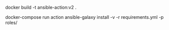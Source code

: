 

docker build -t ansible-action:v2 .

 docker-compose run action ansible-galaxy install -v -r requirements.yml -p roles/